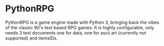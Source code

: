 # PythonRPG

PythonRPG is a game engine made with Python 3, bringing back the vibes of the classic 90's text based RPG games.
It is highly configurable, only needs 3 text documents one for data, one for ascii art (currently not supported) and itemsIDs.
